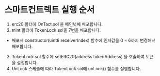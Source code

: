 # 스마트컨트렉트 실행 순서

1. erc20 폴더에 OnTact.sol 을 메인넛에 배포합니다.
2. mint 폴더에 TokenLock.sol을 7번을 배포합니다.

- 배포시 constructor(uint8 receiverIndex) 함수에 인자값을 0 ~ 6까지 변경해서 배포합니다.

3. TokenLock.sol 함수에 setERC20(address tokenAddress) 을 호춣하여 토큰을 설정합니다.
4. UnLock 스케줄에 따라 TokenLock.sol에 unLock() 함수를 실행합니다.
